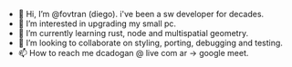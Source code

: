 - 👋 Hi, I’m @fovtran (diego). i've been a sw developer for decades. 
- 👀 I’m interested in upgrading my small pc.
- 🌱 I’m currently learning rust, node and multispatial geometry.
- 💞️ I’m looking to collaborate on styling, porting, debugging and testing.
- 📫 How to reach me dcadogan @ live com ar -> google meet.

<!---
fovtran/fovtran is a ✨ special ✨ repository because its `README.md` (this file) appears on your GitHub profile.
You can click the Preview link to take a look at your changes.
--->
